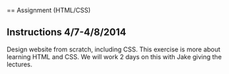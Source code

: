 == Assignment (HTML/CSS)

Instructions 4/7-4/8/2014
-------------------------
Design website from scratch, including CSS. This exercise is more about learning HTML and CSS. We will work 2 days on this with Jake giving the lectures.